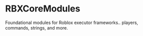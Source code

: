 # RBXCoreModules
Foundational modules for Roblox executor frameworks.. players, commands, strings, and more.
